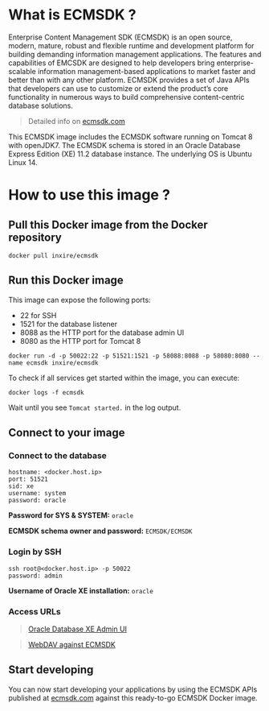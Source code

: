 # What is ECMSDK ?

Enterprise Content Management SDK (ECMSDK) is an open source, modern, mature, robust and flexible runtime and development platform for building demanding information management applications. The features and capabilities of EMCSDK are designed to help developers bring enterprise-scalable information management-based applications to market faster and better than with any other platform. ECMSDK provides a set of Java APIs that developers can use to customize or extend the product’s core functionality in numerous ways to build comprehensive content-centric database solutions.

> Detailed info on [ecmsdk.com](http://www.ecmsdk.com)

This ECMSDK image includes the ECMSDK software running on Tomcat 8 with openJDK7. The ECMSDK schema is stored in an Oracle Database Express Edition (XE) 11.2 database instance. The underlying OS is Ubuntu Linux 14.

# How to use this image ?

## Pull this Docker image from the Docker repository

```    
docker pull inxire/ecmsdk
```

## Run this Docker image

This image can expose the following ports:

 - 22 for SSH
 - 1521 for the database listener
 -  8088 as the HTTP port for the database admin UI
 - 8080 as the HTTP port for Tomcat 8

```
docker run -d -p 50022:22 -p 51521:1521 -p 58088:8088 -p 58080:8080 --name ecmsdk inxire/ecmsdk
```

To check if all services get started within the image, you can execute:

```
docker logs -f ecmsdk
```

Wait until you see `Tomcat started.` in the log output.

## Connect to your image

### Connect to the database

    hostname: <docker.host.ip>
    port: 51521
    sid: xe
    username: system
    password: oracle

**Password for SYS & SYSTEM:** ```oracle```

**ECMSDK schema owner and password:** ```ECMSDK/ECMSDK```

### Login by SSH

    ssh root@<docker.host.ip> -p 50022
    password: admin

**Username of Oracle XE installation:** ```oracle```

### Access URLs

> [Oracle Database XE Admin UI](http://<docker.host.ip>:58088/apex/f?p=4950)

> [WebDAV against ECMSDK](http://<docker.host.ip>:58080/ecmsdk/content/)

## Start developing
You can now start developing your applications by using the ECMSDK APIs published at [ecmsdk.com](http://www.ecmsdk.com/downloads) against this ready-to-go ECMSDK Docker image.